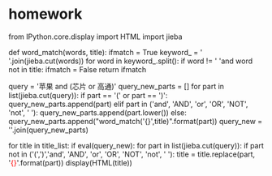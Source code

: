 # homework
from IPython.core.display import HTML
import jieba

def word_match(words, title):
    ifmatch = True
    keyword_ = ' '.join(jieba.cut(words))
    for word in keyword_.split():
        if word != ' 'and word not in title:
            ifmatch = False
    return ifmatch

query = '苹果 and (芯片 or 高通)'
query_new_parts = []
for part in list(jieba.cut(query)):
    if part == '(' or part == ')':
        query_new_parts.append(part)
    elif part in ('and', 'AND', 'or', 'OR', 'NOT', 'not', ' '):
        query_new_parts.append(part.lower())
    else:
        query_new_parts.append("word_match('{}',title)".format(part))
query_new = ''.join(query_new_parts)

for title in title_list:
    if eval(query_new):
        for part in list(jieba.cut(query)):
            if part not in ('(',')','and', 'AND', 'or', 'OR', 'NOT', 'not', ' '):
                title = title.replace(part, '<span style="color:red">{}</span>'.format(part))
        display(HTML(title))

